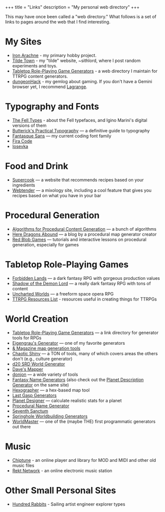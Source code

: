 +++
title = "Links"
description = "My personal web directory"
+++

This may have once been called a "web directory." What follows is a set of links to pages around the web that I find interesting.

# My Sites

- [Iron Arachne](https://ironarachne.com/) - my primary hobby project.
- [Tilde Town](https://tilde.town/~sithlord/) - my "tilde" website, ~sithlord, where I post random experiments and toys.
- [Tabletop Role-Playing Game Generators](https://www.rpggen.dev/) - a web directory I maintain for TTRPG content generators.
- [dungeonHack](gemini://dungeonhack.net/) - my gemlog about gaming. If you don't have a Gemini browser yet, I recommend [Lagrange](https://github.com/skyjake/lagrange).

# Typography and Fonts

- [The Fell Types](https://iginomarini.com/fell/) - about the Fell typefaces, and Igino Marini's digital versions of them
- [Butterick's Practical Typography](https://practicaltypography.com/) — a definitive guide to typography
- [Fantasque Sans](https://github.com/belluzj/fantasque-sans) — my current coding font family
- [Fira Code](https://github.com/tonsky/FiraCode)
- [Iosevka](https://typeof.net/Iosevka/)

# Food and Drink

- [Supercook](https://www.supercook.com/) — a website that recommends recipes based on your ingredients
- [Webtender](https://www.webtender.com/) — a mixology site, including a cool feature that gives you recipes based on what you have in your bar

# Procedural Generation

- [Algorithms for Procedural Content Generation](http://pcg.wikidot.com/category-pcg-algorithms) — a bunch of algorithms
- [Here Dragons Abound](https://heredragonsabound.blogspot.com/) — a blog by a procedural map generator creator
- [Red Blob Games](https://www.redblobgames.com/) — tutorials and interactive lessons on procedural generation, especially for games

# Tabletop Role-Playing Games

- [Forbidden Lands](https://frialigan.se/en/games/forbidden-lands/) — a dark fantasy RPG with gorgeous production values
- [Shadow of the Demon Lord](https://schwalbentertainment.com/shadow-of-the-demon-lord/) — a really dark fantasy RPG with tons of content
- [Uncharted Worlds](https://uncharted-worlds.com/) — a freeform space opera RPG
- [TTRPG Resources List](https://starshinescribbles.com/ttrpg-resources-masterpost/) - resources useful in creating things for TTRPGs

# World Creation

- [Tabletop Role-Playing Game Generators](https://www.rpggen.dev) — a link directory for generator tools for RPGs
- [Eigengrau's Generator](https://eigengrausgenerator.com) — one of my favorite generators
- [& Magazine map generation tools](http://wizardawn.and-mag.com/tool_world.php)
- [Chaotic Shiny](http://chaoticshiny.com/) — a TON of tools, many of which covers areas the others don't (e.g., culture generator)
- [d20 SRD World Generator](http://www.d20srd.org/fantasy/world/)
- [Dave's Mapper](http://davesmapper.com/)
- [donjon](https://donjon.bin.sh/) — a wide variety of tools
- [Fantasy Name Generators](http://www.fantasynamegenerators.com/) (also check out the [Planet Description Generator](http://www.fantasynamegenerators.com/planet-descriptions.php) on the same site)
- [Hexographer](http://www.hexographer.com/) — a hex-based map tool
- [Last Gasp Generators](https://www.lastgaspgrimoire.com/generators/)
- [Planet Designer](http://www.transhuman.talktalk.net/iw/Geosync.htm) — calculate realistic stats for a planet
- [Procedural Name Generator](http://www.samcodes.co.uk/project/markov-namegen/)
- [Seventh Sanctum](https://www.seventhsanctum.com/)
- [Springhole Worldbuilding Generators](http://www.springhole.net/writing_roleplaying_randomators/worldbuilding.htm)
- [WorldMaster](http://www.wintertreeredux.com/index.shtml) — one of the (maybe THE) first programmatic generators out there

# Music

- [Chiptune](https://chiptune.app/) - an online player and library for MOD and MIDI and other old music files
- [Rekt Network](https://rekt.network/) - an online electronic music station

# Other Small Personal Sites

- [Hundred Rabbits](https://100r.co/site/home.html) - Sailing artist engineer explorer types
